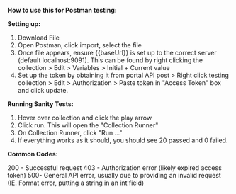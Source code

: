 **How to use this for Postman testing:**

**Setting up:**
1) Download File
2) Open Postman, click import, select the file
3) Once file appears, ensure {{baseUrl}} is set up to the correct server (default localhost:9091). This can be found by right clicking the collection > Edit > Variables > Initial + Current value
4) Set up the token by obtaining it from portal API post > Right click testing collection > Edit > Authorization > Paste token in "Access Token" box and click update.

**Running Sanity Tests:**
1) Hover over collection and click the play arrow
2) Click run. This will open the "Collection Runner"
3) On Collection Runner, click "Run ..."
4) If everything works as it should, you should see 20 passed and 0 failed.

**Common Codes:**

200 - Successful request
403 - Authorization error (likely expired access token)
500- General API error, usually due to providing an invalid request (IE. Format error, putting a string in an int field)
